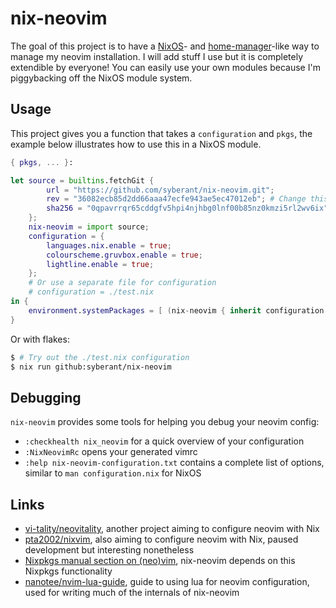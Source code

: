 nix-neovim
==========

The goal of this project is to have a [NixOS](https://nixos.org)- and [home-manager](https://github.com/nix-community/home-manager)-like way to manage my neovim installation.
I will add stuff I use but it is completely extendible by everyone! You can easily use your own modules because I'm piggybacking off the NixOS module system.

Usage
-----
This project gives you a function that takes a `configuration` and `pkgs`, the example below illustrates how to use this in a NixOS module.
```nix
{ pkgs, ... }:

let source = builtins.fetchGit {
        url = "https://github.com/syberant/nix-neovim.git";
        rev = "36082ecb85d2dd66aaa47ecfe943ae5ec47012eb"; # Change this to a newer version
        sha256 = "0qpavrrqr65cddgfv5hpi4njhbg0lnf00b85nz0kmzi5rl2wv6ix"; # Change this to the appropriate hash
    };
    nix-neovim = import source;
    configuration = {
        languages.nix.enable = true;
        colourscheme.gruvbox.enable = true;
        lightline.enable = true;
    };
    # Or use a separate file for configuration
    # configuration = ./test.nix
in {
    environment.systemPackages = [ (nix-neovim { inherit configuration pkgs; }) ];
}
```

Or with flakes:
```bash
$ # Try out the ./test.nix configuration
$ nix run github:syberant/nix-neovim
```

Debugging
---------
`nix-neovim` provides some tools for helping you debug your neovim config:
- `:checkhealth nix_neovim` for a quick overview of your configuration
- `:NixNeovimRc` opens your generated vimrc
- `:help nix-neovim-configuration.txt` contains a complete list of options, similar to `man configuration.nix` for NixOS

Links
-----
- [vi-tality/neovitality](https://github.com/vi-tality/neovitality), another project aiming to configure neovim with Nix
- [pta2002/nixvim](https://github.com/pta2002/nixvim), also aiming to configure neovim with Nix, paused development but interesting nonetheless
- [Nixpkgs manual section on (neo)vim](https://nixos.org/manual/nixpkgs/stable/#vim), nix-neovim depends on this Nixpkgs functionality
- [nanotee/nvim-lua-guide](https://github.com/nanotee/nvim-lua-guide), guide to using lua for neovim configuration, used for writing much of the internals of nix-neovim
